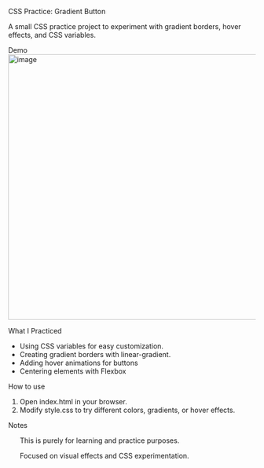 CSS Practice: Gradient Button

A small CSS practice project to experiment with gradient borders, hover effects, and CSS variables.

Demo
<img width="743" height="540" alt="image" src="https://github.com/user-attachments/assets/8648bbe2-b046-4b9e-8a88-4851e2e23404" />

What I Practiced
<ul>
  <li>Using CSS variables for easy customization.</li>
  <li>Creating gradient borders with linear-gradient.</li>
  <li>Adding hover animations for buttons</li>
  <li>Centering elements with Flexbox</li>
</ul>

How to use
<ol>
  <li>Open index.html in your browser.</li>
  <li>Modify style.css to try different colors, gradients, or hover effects.</li>
</ol>  

Notes
<ul>This is purely for learning and practice purposes.</ul>
<ul>Focused on visual effects and CSS experimentation.</ul>

